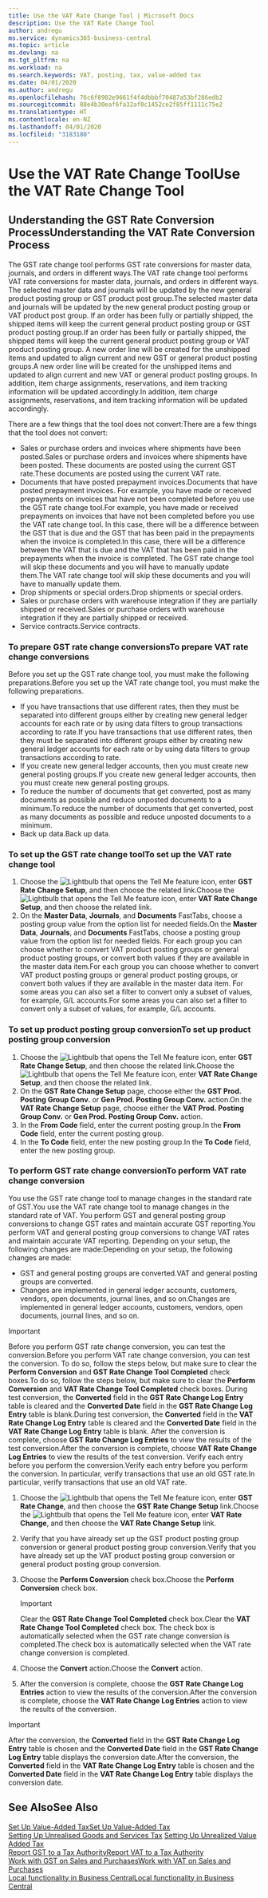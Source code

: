 ```yaml
---
title: Use the VAT Rate Change Tool | Microsoft Docs
description: Use the VAT Rate Change Tool
author: andregu
ms.service: dynamics365-business-central
ms.topic: article
ms.devlang: na
ms.tgt_pltfrm: na
ms.workload: na
ms.search.keywords: VAT, posting, tax, value-added tax
ms.date: 04/01/2020
ms.author: andregu
ms.openlocfilehash: 76c6f8902e9661f4f4dbbbf70487a53bf286edb2
ms.sourcegitcommit: 88e4b30eaf6fa32af0c1452ce2f85ff1111c75e2
ms.translationtype: HT
ms.contentlocale: en-NZ
ms.lasthandoff: 04/01/2020
ms.locfileid: "3183180"
---
```

# <a name="use-the-vat-rate-change-tool"></a><span data-ttu-id="fab37-103">Use the VAT Rate Change Tool</span><span class="sxs-lookup"><span data-stu-id="fab37-103">Use the VAT Rate Change Tool</span></span>

## <a name="understanding-the-vat-rate-conversion-process"></a><span data-ttu-id="fab37-104">Understanding the GST Rate Conversion Process</span><span class="sxs-lookup"><span data-stu-id="fab37-104">Understanding the VAT Rate Conversion Process</span></span>  
<span data-ttu-id="fab37-105">The GST rate change tool performs GST rate conversions for master data, journals, and orders in different ways.</span><span class="sxs-lookup"><span data-stu-id="fab37-105">The VAT rate change tool performs VAT rate conversions for master data, journals, and orders in different ways.</span></span> <span data-ttu-id="fab37-106">The selected master data and journals will be updated by the new general product posting group or GST product post group.</span><span class="sxs-lookup"><span data-stu-id="fab37-106">The selected master data and journals will be updated by the new general product posting group or VAT product post group.</span></span> <span data-ttu-id="fab37-107">If an order has been fully or partially shipped, the shipped items will keep the current general product posting group or GST product posting group.</span><span class="sxs-lookup"><span data-stu-id="fab37-107">If an order has been fully or partially shipped, the shipped items will keep the current general product posting group or VAT product posting group.</span></span> <span data-ttu-id="fab37-108">A new order line will be created for the unshipped items and updated to align current and new GST or general product posting groups.</span><span class="sxs-lookup"><span data-stu-id="fab37-108">A new order line will be created for the unshipped items and updated to align current and new VAT or general product posting groups.</span></span> <span data-ttu-id="fab37-109">In addition, item charge assignments, reservations, and item tracking information will be updated accordingly.</span><span class="sxs-lookup"><span data-stu-id="fab37-109">In addition, item charge assignments, reservations, and item tracking information will be updated accordingly.</span></span>  

<span data-ttu-id="fab37-110">There are a few things that the tool does not convert:</span><span class="sxs-lookup"><span data-stu-id="fab37-110">There are a few things that the tool does not convert:</span></span>

* <span data-ttu-id="fab37-111">Sales or purchase orders and invoices where shipments have been posted.</span><span class="sxs-lookup"><span data-stu-id="fab37-111">Sales or purchase orders and invoices where shipments have been posted.</span></span> <span data-ttu-id="fab37-112">These documents are posted using the current GST rate.</span><span class="sxs-lookup"><span data-stu-id="fab37-112">These documents are posted using the current VAT rate.</span></span>  
* <span data-ttu-id="fab37-113">Documents that have posted prepayment invoices.</span><span class="sxs-lookup"><span data-stu-id="fab37-113">Documents that have posted prepayment invoices.</span></span> <span data-ttu-id="fab37-114">For example, you have made or received prepayments on invoices that have not been completed before you use the GST rate change tool.</span><span class="sxs-lookup"><span data-stu-id="fab37-114">For example, you have made or received prepayments on invoices that have not been completed before you use the VAT rate change tool.</span></span> <span data-ttu-id="fab37-115">In this case, there will be a difference between the GST that is due and the GST that has been paid in the prepayments when the invoice is completed.</span><span class="sxs-lookup"><span data-stu-id="fab37-115">In this case, there will be a difference between the VAT that is due and the VAT that has been paid in the prepayments when the invoice is completed.</span></span> <span data-ttu-id="fab37-116">The GST rate change tool will skip these documents and you will have to manually update them.</span><span class="sxs-lookup"><span data-stu-id="fab37-116">The VAT rate change tool will skip these documents and you will have to manually update them.</span></span>  
* <span data-ttu-id="fab37-117">Drop shipments or special orders.</span><span class="sxs-lookup"><span data-stu-id="fab37-117">Drop shipments or special orders.</span></span>  
* <span data-ttu-id="fab37-118">Sales or purchase orders with warehouse integration if they are partially shipped or received.</span><span class="sxs-lookup"><span data-stu-id="fab37-118">Sales or purchase orders with warehouse integration if they are partially shipped or received.</span></span>  
* <span data-ttu-id="fab37-119">Service contracts.</span><span class="sxs-lookup"><span data-stu-id="fab37-119">Service contracts.</span></span>  

### <a name="to-prepare-vat-rate-change-conversions"></a><span data-ttu-id="fab37-120">To prepare GST rate change conversions</span><span class="sxs-lookup"><span data-stu-id="fab37-120">To prepare VAT rate change conversions</span></span>  
<span data-ttu-id="fab37-121">Before you set up the GST rate change tool, you must make the following preparations.</span><span class="sxs-lookup"><span data-stu-id="fab37-121">Before you set up the VAT rate change tool, you must make the following preparations.</span></span>

* <span data-ttu-id="fab37-122">If you have transactions that use different rates, then they must be separated into different groups either by creating new general ledger accounts for each rate or by using data filters to group transactions according to rate.</span><span class="sxs-lookup"><span data-stu-id="fab37-122">If you have transactions that use different rates, then they must be separated into different groups either by creating new general ledger accounts for each rate or by using data filters to group transactions according to rate.</span></span>  
* <span data-ttu-id="fab37-123">If you create new general ledger accounts, then you must create new general posting groups.</span><span class="sxs-lookup"><span data-stu-id="fab37-123">If you create new general ledger accounts, then you must create new general posting groups.</span></span>  
* <span data-ttu-id="fab37-124">To reduce the number of documents that get converted, post as many documents as possible and reduce unposted documents to a minimum.</span><span class="sxs-lookup"><span data-stu-id="fab37-124">To reduce the number of documents that get converted, post as many documents as possible and reduce unposted documents to a minimum.</span></span>  
* <span data-ttu-id="fab37-125">Back up data.</span><span class="sxs-lookup"><span data-stu-id="fab37-125">Back up data.</span></span>

### <a name="to-set-up-the-vat-rate-change-tool"></a><span data-ttu-id="fab37-126">To set up the GST rate change tool</span><span class="sxs-lookup"><span data-stu-id="fab37-126">To set up the VAT rate change tool</span></span>  
1. <span data-ttu-id="fab37-127">Choose the ![Lightbulb that opens the Tell Me feature](media/ui-search/search_small.png "Tell me what you want to do") icon, enter **GST Rate Change Setup**, and then choose the related link.</span><span class="sxs-lookup"><span data-stu-id="fab37-127">Choose the ![Lightbulb that opens the Tell Me feature](media/ui-search/search_small.png "Tell me what you want to do") icon, enter **VAT Rate Change Setup**, and then choose the related link.</span></span>  
2. <span data-ttu-id="fab37-128">On the **Master Data**, **Journals**, and **Documents** FastTabs, choose a posting group value from the option list for needed fields.</span><span class="sxs-lookup"><span data-stu-id="fab37-128">On the **Master Data**, **Journals**, and **Documents** FastTabs, choose a posting group value from the option list for needed fields.</span></span> <span data-ttu-id="fab37-129">For each group you can choose whether to convert VAT product posting groups or general product posting groups, or convert both values if they are available in the master data item.</span><span class="sxs-lookup"><span data-stu-id="fab37-129">For each group you can choose whether to convert VAT product posting groups or general product posting groups, or convert both values if they are available in the master data item.</span></span> <span data-ttu-id="fab37-130">For some areas you can also set a filter to convert only a subset of values, for example, G/L accounts.</span><span class="sxs-lookup"><span data-stu-id="fab37-130">For some areas you can also set a filter to convert only a subset of values, for example, G/L accounts.</span></span> 

### <a name="to-set-up-product-posting-group-conversion"></a><span data-ttu-id="fab37-131">To set up product posting group conversion</span><span class="sxs-lookup"><span data-stu-id="fab37-131">To set up product posting group conversion</span></span>  
1. <span data-ttu-id="fab37-132">Choose the ![Lightbulb that opens the Tell Me feature](media/ui-search/search_small.png "Tell me what you want to do") icon, enter **GST Rate Change Setup**, and then choose the related link.</span><span class="sxs-lookup"><span data-stu-id="fab37-132">Choose the ![Lightbulb that opens the Tell Me feature](media/ui-search/search_small.png "Tell me what you want to do") icon, enter **VAT Rate Change Setup**, and then choose the related link.</span></span>  
2. <span data-ttu-id="fab37-133">On the **GST Rate Change Setup** page, choose either the **GST Prod. Posting Group Conv.** or **Gen Prod. Posting Group Conv.** action.</span><span class="sxs-lookup"><span data-stu-id="fab37-133">On the **VAT Rate Change Setup** page, choose either the **VAT Prod. Posting Group Conv.** or **Gen Prod. Posting Group Conv.** action.</span></span>  
3. <span data-ttu-id="fab37-134">In the **From Code** field, enter the current posting group.</span><span class="sxs-lookup"><span data-stu-id="fab37-134">In the **From Code** field, enter the current posting group.</span></span>  
4. <span data-ttu-id="fab37-135">In the **To Code** field, enter the new posting group.</span><span class="sxs-lookup"><span data-stu-id="fab37-135">In the **To Code** field, enter the new posting group.</span></span>  

### <a name="to-perform-vat-rate-change-conversion"></a><span data-ttu-id="fab37-136">To perform GST rate change conversion</span><span class="sxs-lookup"><span data-stu-id="fab37-136">To perform VAT rate change conversion</span></span>  
<span data-ttu-id="fab37-137">You use the GST rate change tool to manage changes in the standard rate of GST.</span><span class="sxs-lookup"><span data-stu-id="fab37-137">You use the VAT rate change tool to manage changes in the standard rate of VAT.</span></span> <span data-ttu-id="fab37-138">You perform GST and general posting group conversions to change GST rates and maintain accurate GST reporting.</span><span class="sxs-lookup"><span data-stu-id="fab37-138">You perform VAT and general posting group conversions to change VAT rates and maintain accurate VAT reporting.</span></span> <span data-ttu-id="fab37-139">Depending on your setup, the following changes are made:</span><span class="sxs-lookup"><span data-stu-id="fab37-139">Depending on your setup, the following changes are made:</span></span>  

* <span data-ttu-id="fab37-140">GST and general posting groups are converted.</span><span class="sxs-lookup"><span data-stu-id="fab37-140">VAT and general posting groups are converted.</span></span>  
* <span data-ttu-id="fab37-141">Changes are implemented in general ledger accounts, customers, vendors, open documents, journal lines, and so on.</span><span class="sxs-lookup"><span data-stu-id="fab37-141">Changes are implemented in general ledger accounts, customers, vendors, open documents, journal lines, and so on.</span></span>  

> [!IMPORTANT]  
>  <span data-ttu-id="fab37-142">Before you perform GST rate change conversion, you can test the conversion.</span><span class="sxs-lookup"><span data-stu-id="fab37-142">Before you perform VAT rate change conversion, you can test the conversion.</span></span> <span data-ttu-id="fab37-143">To do so, follow the steps below, but make sure to clear the **Perform Conversion** and **GST Rate Change Tool Completed** check boxes.</span><span class="sxs-lookup"><span data-stu-id="fab37-143">To do so, follow the steps below, but make sure to clear the **Perform Conversion** and **VAT Rate Change Tool Completed** check boxes.</span></span> <span data-ttu-id="fab37-144">During test conversion, the **Converted** field in the **GST Rate Change Log Entry** table is cleared and the **Converted Date** field in the **GST Rate Change Log Entry** table is blank.</span><span class="sxs-lookup"><span data-stu-id="fab37-144">During test conversion, the **Converted** field in the **VAT Rate Change Log Entry** table is cleared and the **Converted Date** field in the **VAT Rate Change Log Entry** table is blank.</span></span> <span data-ttu-id="fab37-145">After the conversion is complete, choose **GST Rate Change Log Entries** to view the results of the test conversion.</span><span class="sxs-lookup"><span data-stu-id="fab37-145">After the conversion is complete, choose **VAT Rate Change Log Entries** to view the results of the test conversion.</span></span> <span data-ttu-id="fab37-146">Verify each entry before you perform the conversion.</span><span class="sxs-lookup"><span data-stu-id="fab37-146">Verify each entry before you perform the conversion.</span></span> <span data-ttu-id="fab37-147">In particular, verify transactions that use an old GST rate.</span><span class="sxs-lookup"><span data-stu-id="fab37-147">In particular, verify transactions that use an old VAT rate.</span></span>     

1. <span data-ttu-id="fab37-148">Choose the ![Lightbulb that opens the Tell Me feature](media/ui-search/search_small.png "Tell me what you want to do") icon, enter **GST Rate Change**, and then choose the **GST Rate Change Setup** link.</span><span class="sxs-lookup"><span data-stu-id="fab37-148">Choose the ![Lightbulb that opens the Tell Me feature](media/ui-search/search_small.png "Tell me what you want to do") icon, enter **VAT Rate Change**, and then choose the **VAT Rate Change Setup** link.</span></span>  
2. <span data-ttu-id="fab37-149">Verify that you have already set up the GST product posting group conversion or general product posting group conversion.</span><span class="sxs-lookup"><span data-stu-id="fab37-149">Verify that you have already set up the VAT product posting group conversion or general product posting group conversion.</span></span>  
3. <span data-ttu-id="fab37-150">Choose the **Perform Conversion** check box.</span><span class="sxs-lookup"><span data-stu-id="fab37-150">Choose the **Perform Conversion** check box.</span></span>  

    > [!IMPORTANT]  
    >  <span data-ttu-id="fab37-151">Clear the **GST Rate Change Tool Completed** check box.</span><span class="sxs-lookup"><span data-stu-id="fab37-151">Clear the **VAT Rate Change Tool Completed** check box.</span></span> <span data-ttu-id="fab37-152">The check box is automatically selected when the GST rate change conversion is completed.</span><span class="sxs-lookup"><span data-stu-id="fab37-152">The check box is automatically selected when the VAT rate change conversion is completed.</span></span>  

4. <span data-ttu-id="fab37-153">Choose the **Convert** action.</span><span class="sxs-lookup"><span data-stu-id="fab37-153">Choose the **Convert** action.</span></span>  
5. <span data-ttu-id="fab37-154">After the conversion is complete, choose the **GST Rate Change Log Entries** action to view the results of the conversion.</span><span class="sxs-lookup"><span data-stu-id="fab37-154">After the conversion is complete, choose the **VAT Rate Change Log Entries** action to view the results of the conversion.</span></span>  

> [!IMPORTANT]  
>  <span data-ttu-id="fab37-155">After the conversion, the **Converted** field in the **GST Rate Change Log Entry** table is chosen and the **Converted Date** field in the **GST Rate Change Log Entry** table displays the conversion date.</span><span class="sxs-lookup"><span data-stu-id="fab37-155">After the conversion, the **Converted** field in the **VAT Rate Change Log Entry** table is chosen and the **Converted Date** field in the **VAT Rate Change Log Entry** table displays the conversion date.</span></span>  
## <a name="see-also"></a><span data-ttu-id="fab37-156">See Also</span><span class="sxs-lookup"><span data-stu-id="fab37-156">See Also</span></span>  
[<span data-ttu-id="fab37-157">Set Up Value-Added Tax</span><span class="sxs-lookup"><span data-stu-id="fab37-157">Set Up Value-Added Tax</span></span>](finance-setup-vat.md)  
<span data-ttu-id="fab37-158">[Setting Up Unrealised Goods and Services Tax](finance-setup-unrealized-vat.md)    </span><span class="sxs-lookup"><span data-stu-id="fab37-158">[Setting Up Unrealized Value Added Tax](finance-setup-unrealized-vat.md)    </span></span>  
[<span data-ttu-id="fab37-159">Report GST to a Tax Authority</span><span class="sxs-lookup"><span data-stu-id="fab37-159">Report VAT to a Tax Authority</span></span>](finance-how-report-vat.md)  
[<span data-ttu-id="fab37-160">Work with GST on Sales and Purchases</span><span class="sxs-lookup"><span data-stu-id="fab37-160">Work with VAT on Sales and Purchases</span></span>](finance-work-with-vat.md)  
[<span data-ttu-id="fab37-161">Local functionality in Business Central</span><span class="sxs-lookup"><span data-stu-id="fab37-161">Local functionality in Business Central</span></span>](about-localization.md)
